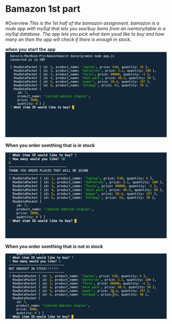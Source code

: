 # **Bamazon 1st part**

#Overview
*This is the 1st half of the bamazon assignment. bamazon is a node app with mySql that lets you see/buy items from an iventory/table in a mySql database. The app lets you pick what item youd like to buy and how many an then the app will check if there is enough in stock*.

**when you start the app**
![alt text](.//images/1.png)

**When you order somthing that is in stock**

![alt text](.//images/2.png)

**When you order somthing that is not in stock**

![alt text](.//images/3.png)